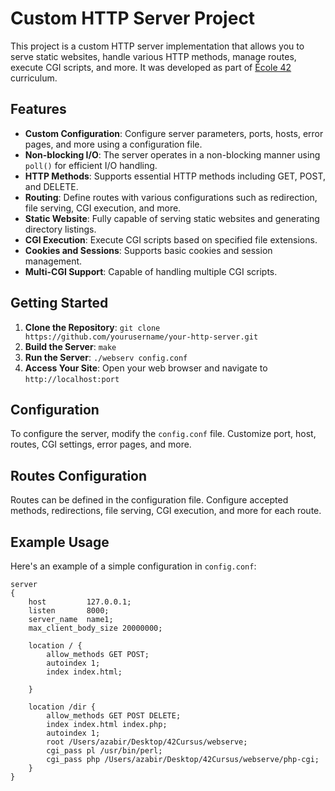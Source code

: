 # Custom HTTP Server Project

This project is a custom HTTP server implementation that allows you to serve static websites, handle various HTTP methods, manage routes, execute CGI scripts, and more. It was developed as part of [École 42](https://www.42.fr/) curriculum.

## Features

- **Custom Configuration**: Configure server parameters, ports, hosts, error pages, and more using a configuration file.
- **Non-blocking I/O**: The server operates in a non-blocking manner using `poll()` for efficient I/O handling.
- **HTTP Methods**: Supports essential HTTP methods including GET, POST, and DELETE.
- **Routing**: Define routes with various configurations such as redirection, file serving, CGI execution, and more.
- **Static Website**: Fully capable of serving static websites and generating directory listings.
- **CGI Execution**: Execute CGI scripts based on specified file extensions.
- **Cookies and Sessions**: Supports basic cookies and session management.
- **Multi-CGI Support**: Capable of handling multiple CGI scripts.

## Getting Started

1. **Clone the Repository**: `git clone https://github.com/yourusername/your-http-server.git`
2. **Build the Server**: `make`
3. **Run the Server**: `./webserv config.conf`
4. **Access Your Site**: Open your web browser and navigate to `http://localhost:port`

## Configuration

To configure the server, modify the `config.conf` file. Customize port, host, routes, CGI settings, error pages, and more.

## Routes Configuration

Routes can be defined in the configuration file. Configure accepted methods, redirections, file serving, CGI execution, and more for each route.

## Example Usage

Here's an example of a simple configuration in `config.conf`:

```plaintext
server
{	
    host         127.0.0.1;
    listen       8000;
    server_name  name1;
    max_client_body_size 20000000;

    location / { 
        allow_methods GET POST;
        autoindex 1;
        index index.html;

    }

    location /dir { 
        allow_methods GET POST DELETE;
        index index.html index.php;
        autoindex 1;
        root /Users/azabir/Desktop/42Cursus/webserve;
        cgi_pass pl /usr/bin/perl;
        cgi_pass php /Users/azabir/Desktop/42Cursus/webserve/php-cgi;
    }
}
```
